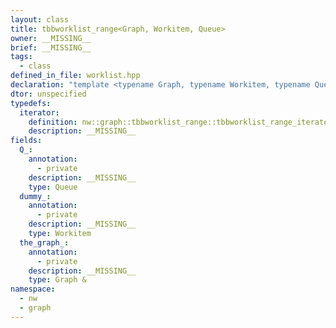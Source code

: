 ```yaml
---
layout: class
title: tbbworklist_range<Graph, Workitem, Queue>
owner: __MISSING__
brief: __MISSING__
tags:
  - class
defined_in_file: worklist.hpp
declaration: "template <typename Graph, typename Workitem, typename Queue>\nclass nw::graph::tbbworklist_range;"
dtor: unspecified
typedefs:
  iterator:
    definition: nw::graph::tbbworklist_range::tbbworklist_range_iterator
    description: __MISSING__
fields:
  Q_:
    annotation:
      - private
    description: __MISSING__
    type: Queue
  dummy_:
    annotation:
      - private
    description: __MISSING__
    type: Workitem
  the_graph_:
    annotation:
      - private
    description: __MISSING__
    type: Graph &
namespace:
  - nw
  - graph
---
```


```{index}  tbbworklist_range<Graph, Workitem, Queue>
```

